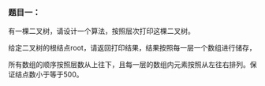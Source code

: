 ### 题目一：

有一棵二叉树，请设计一个算法，按照层次打印这棵二叉树。

给定二叉树的根结点root，请返回打印结果，结果按照每一层一个数组进行储存，

所有数组的顺序按照层数从上往下，且每一层的数组内元素按照从左往右排列。保证结点数小于等于500。